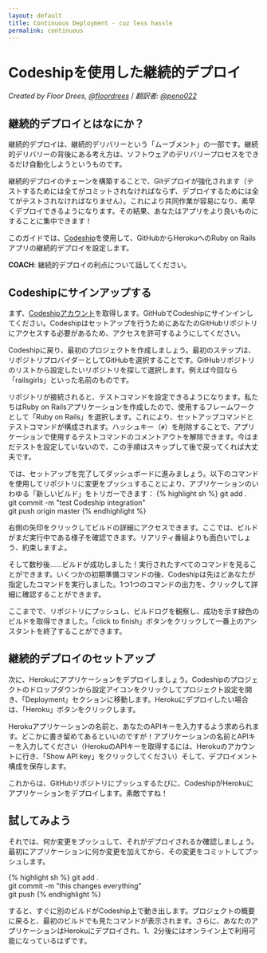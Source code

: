 ```yaml
---
layout: default
title: Continuous Deployment - cuz less hassle
permalink: continuous
---
```


# Codeshipを使用した継続的デプロイ

*Created by Floor Drees, [@floordrees](https://twitter.com/floordrees)* / *翻訳者: [@peno022](https://twitter.com/peno022)*

## 継続的デプロイとはなにか？

継続的デプロイは、継続的デリバリーという「ムーブメント」の一部です。継続的デリバリーの背後にある考え方は、ソフトウェアのデリバリープロセスをできるだけ自動化しようというものです。

継続的デプロイのチェーンを構築することで、Gitデプロイが強化されます（テストするためには全てがコミットされなければならず、デプロイするためには全てがテストされなければなりません）。これにより共同作業が容易になり、素早くデプロイできるようになります。その結果、あなたはアプリをより良いものにすることに集中できます！

このガイドでは、[Codeship](http://www.codeship.io)を使用して、GitHubからHerokuへのRuby on Railsアプリの継続的デプロイを設定します。

__COACH__: 継続的デプロイの利点について話してください。

## Codeshipにサインアップする

まず、[Codeshipアカウント](https://www.codeship.io/)を取得します。GitHubでCodeshipにサインインしてください。Codeshipはセットアップを行うためにあなたのGitHubリポジトリにアクセスする必要があるため、アクセスを許可するようにしてください。

Codeshipに戻り、最初のプロジェクトを作成しましょう。最初のステップは、リポジトリプロバイダーとしてGitHubを選択することです。GitHubリポジトリのリストから設定したいリポジトリを探して選択します。例えば今回なら「railsgirls」といった名前のものです。

リポジトリが接続されると、テストコマンドを設定できるようになります。私たちはRuby on Railsアプリケーションを作成したので、使用するフレームワークとして「Ruby on Rails」を選択します。これにより、セットアップコマンドとテストコマンドが構成されます。ハッシュキー（`#`）を削除することで、アプリケーションで使用するテストコマンドのコメントアウトを解除できます。今はまだテストを設定していないので、この手順はスキップして後で戻ってくれば大丈夫です。

では、セットアップを完了してダッシュボードに進みましょう。以下のコマンドを使用してリポジトリに変更をプッシュすることにより、アプリケーションのいわゆる「新しいビルド」をトリガーできます：
{% highlight sh %}
git add .  
git commit -m "test Codeship integration"  
git push origin master
{% endhighlight %}

右側の矢印をクリックしてビルドの詳細にアクセスできます。ここでは、ビルドがまだ実行中である様子を確認できます。リアリティ番組よりも面白いでしょう、約束しますよ。

そして数秒後……ビルドが成功しました！実行されたすべてのコマンドを見ることができます。いくつかの初期準備コマンドの後、Codeshipは先ほどあなたが指定したコマンドを実行しました。1つ1つのコマンドの出力を、クリックして詳細に確認することができます。

ここまでで、リポジトリにプッシュし、ビルドログを観察し、成功を示す緑色のビルドを取得できました。「click to finish」ボタンをクリックして一番上のアシスタントを終了することができます。

## 継続的デプロイのセットアップ

次に、Herokuにアプリケーションをデプロイしましょう。Codeshipのプロジェクトのドロップダウンから設定アイコンをクリックしてプロジェクト設定を開き、「Deployment」セクションに移動します。Herokuにデプロイしたい場合は、「Heroku」ボタンをクリックします。

Herokuアプリケーションの名前と、あなたのAPIキーを入力するよう求められます。どこかに書き留めてあるといいのですが！アプリケーションの名前とAPIキーを入力してください（HerokuのAPIキーを取得するには、Herokuのアカウントに行き、「Show API key」をクリックしてください）そして、デプロイメント構成を保存します。

これからは、GitHubリポジトリにプッシュするたびに、CodeshipがHerokuにアプリケーションをデプロイします。素敵ですね！

## 試してみよう

それでは、何か変更をプッシュして、それがデプロイされるか確認しましょう。最初にアプリケーションに何か変更を加えてから、その変更をコミットしてプッシュします。

{% highlight sh %}
git add .  
git commit -m "this changes everything"  
git push
{% endhighlight %}

すると、すぐに別のビルドがCodeship上で動き出します。プロジェクトの概要に戻ると、最初のビルドでも見たコマンドが表示されます。さらに、あなたのアプリケーションはHerokuにデプロイされ、1、2分後にはオンライン上で利用可能になっているはずです。
